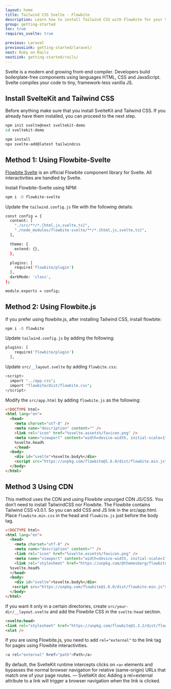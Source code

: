 ```yaml
---
layout: home
title: Tailwind CSS Svelte - Flowbite
description: Learn how to install Tailwind CSS with Flowbite for your Svelte project and start developing modern web applications using interactive elements based on utility classes
group: getting-started
toc: true
requires_svelte: true

previous: Laravel
previousLink: getting-started/laravel/
next: Ruby on Rails
nextLink: getting-started/rails/
---
```


Svelte is a modern and growing front-end compiler. Developers build boilerplate-free components using languages HTML, CSS and JavaScript. Svelte compiles your code to tiny, framework-less vanilla JS. 

## Install SvelteKit and Tailwind CSS

Before anything make sure that you install SvelteKit and Tailwind CSS. If you already have them installed, you can proceed to the next step.

```bash
npm init svelte@next sveltekit-demo
cd sveltekit-demo

npm install
npx svelte-add@latest tailwindcss
```

## Method 1: Using Flowbite-Svelte

[Flowbite Svelte](https://flowbite-svelte.com) is an official Flowbite component library for Svelte. All interactivities are handled by Svelte.

Install Flowbite-Svelte using NPM:

```bash
npm i -D flowbite-svelte
```

Update the `tailwind.config.js` file with the following details:

```bash
const config = {
  content: [
    "./src/**/*.{html,js,svelte,ts}",
    "./node_modules/flowbite-svelte/**/*.{html,js,svelte,ts}",
  ],

  theme: {
    extend: {},
  },

  plugins: [
    require('flowbite/plugin')
  ],
  darkMode: 'class',
};

module.exports = config;
```

## Method 2: Using Flowbite.js

If you prefer using flowbite.js, after installing Tailwind CSS, install flowbite:

```bash
npm i -D flowbite
```

Update `tailwind.config.js` by adding the following:

```bash
plugins: [
    require('flowbite/plugin')
  ],
```

Update `src/__layout.svelte` by adding `flowbite.css`:

```bash
<script>
  import "../app.css";
  import "flowbite/dist/flowbite.css";
</script>
```

Modify the `src/app.html` by adding `flowbite.js` as the following:

```html
<!DOCTYPE html>
<html lang="en">
  <head>
    <meta charset="utf-8" />
    <meta name="description" content="" />
    <link rel="icon" href="%svelte.assets%/favicon.png" />
    <meta name="viewport" content="width=device-width, initial-scale=1" />
	%svelte.head%
    </head>
  <body>
    <div id="svelte">%svelte.body%</div>
    <script src="https://unpkg.com/flowbite@1.6.0/dist/flowbite.min.js"></script>
  </body>
</html>
```

## Method 3 Using CDN

This method uses the CDN and using Flowbite unpurged CDN JS/CSS. You don’t need to install TailwindCSS nor Flowbite.
The Flowbite contains Tailwind CSS v3.0.1. So you can add CSS and JS link in the src/app.html. Place `flowbite.min.css` in 
the head and `flowbite.js` just before the body tag.

```html
<!DOCTYPE html>
<html lang="en">
  <head>
    <meta charset="utf-8" />
    <meta name="description" content="" />
    <link rel="icon" href="%svelte.assets%/favicon.png" />
    <meta name="viewport" content="width=device-width, initial-scale=1" />
    <link rel="stylesheet" href="https://unpkg.com/@themesberg/flowbite@1.3.0/dist/flowbite.min.css" />
  %svelte.head%
  </head>
  <body>
    <div id="svelte">%svelte.body%</div>
   <script src="https://unpkg.com/flowbite@1.6.0/dist/flowbite.min.js"></script>
  </body>
</html>
```

If you want it only in a certain directories, create `src/your-dir/__layout.svelte` and add the Flowbite CSS in the `svelte:head` section.

```html
<svelte:head>
<link rel="stylesheet" href="https://unpkg.com/flowbite@1.3.2/dist/flowbite.min.css" /></svelte:head> 
<slot />
```

If you are using Flowbite.js, you need to add `rel="external"` to the link tag for pages using Flowbite interactivities.

```bash
<a rel="external" href="path">Path</a>
```

By default, the SvelteKit runtime intercepts clicks on `<a>` elements and bypasses the normal browser navigation for relative (same-origin) URLs that match one of your page routes. — SvelteKit doc
Adding a rel=external attribute to a link will trigger a browser navigation when the link is clicked.

